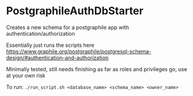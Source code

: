 # PostgraphileAuthDbStarter
Creates a new schema for a postgraphile app with authentication/authorization

Essentially just runs the scripts here https://www.graphile.org/postgraphile/postgresql-schema-design/#authentication-and-authorization

Minimally tested, still needs finishing as far as roles and privileges go, use at your own risk

To run: `./run_script.sh <database_name> <schema_name> <owner_name>`
